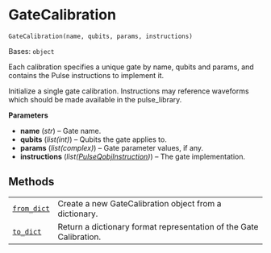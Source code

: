 # GateCalibration

<span id="undefined" />

`GateCalibration(name, qubits, params, instructions)`

Bases: `object`

Each calibration specifies a unique gate by name, qubits and params, and contains the Pulse instructions to implement it.

Initialize a single gate calibration. Instructions may reference waveforms which should be made available in the pulse\_library.

**Parameters**

*   **name** (*str*) – Gate name.
*   **qubits** (*list(int)*) – Qubits the gate applies to.
*   **params** (*list(complex)*) – Gate parameter values, if any.
*   **instructions** (*list(*[*PulseQobjInstruction*](qiskit.qobj.PulseQobjInstruction#qiskit.qobj.PulseQobjInstruction "qiskit.qobj.PulseQobjInstruction")*)*) – The gate implementation.

## Methods

|                                                                                                                                    |                                                                    |
| ---------------------------------------------------------------------------------------------------------------------------------- | ------------------------------------------------------------------ |
| [`from_dict`](qiskit.qobj.GateCalibration.from_dict#qiskit.qobj.GateCalibration.from_dict "qiskit.qobj.GateCalibration.from_dict") | Create a new GateCalibration object from a dictionary.             |
| [`to_dict`](qiskit.qobj.GateCalibration.to_dict#qiskit.qobj.GateCalibration.to_dict "qiskit.qobj.GateCalibration.to_dict")         | Return a dictionary format representation of the Gate Calibration. |
